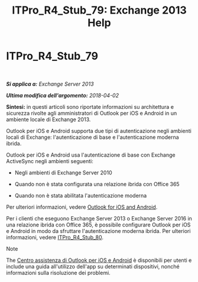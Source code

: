 ﻿---
title: 'ITPro_R4_Stub_79: Exchange 2013 Help'
TOCTitle: ITPro_R4_Stub_79
ms:assetid: 8b46e0bf-334d-44ed-bf20-eab605fdcae6
ms:mtpsurl: https://technet.microsoft.com/it-it/library/Mt846638(v=EXCHG.150)
ms:contentKeyID: 74520292
ms.date: 04/14/2018
mtps_version: v=EXCHG.150
ms.translationtype: HT
---

# ITPro\_R4\_Stub\_79

 

_**Si applica a:** Exchange Server 2013_

_**Ultima modifica dell'argomento:** 2018-04-02_

**Sintesi:**  in questi articoli sono riportate informazioni su architettura e sicurezza rivolte agli amministratori di Outlook per iOS e Android in un ambiente locale di Exchange 2013.

Outlook per iOS e Android supporta due tipi di autenticazione negli ambienti locali di Exchange: l'autenticazione di base e l'autenticazione moderna ibrida.

Outlook per iOS e Android usa l'autenticazione di base con Exchange ActiveSync negli ambienti seguenti:

  - Negli ambienti di Exchange Server 2010

  - Quando non è stata configurata una relazione ibrida con Office 365

  - Quando non è stata abilitata l'autenticazione moderna

Per ulteriori informazioni, vedere [Outlook for iOS and Android](using-basic-authentication-with-outlook-for-ios-and-android-exchange-2013-help.md).

Per i clienti che eseguono Exchange Server 2013 o Exchange Server 2016 in una relazione ibrida con Office 365, è possibile configurare Outlook per iOS e Android in modo da sfruttare l'autenticazione moderna ibrida. Per ulteriori informazioni, vedere [ITPro\_R4\_Stub\_80](using-hybrid-modern-authentication-with-outlook-for-ios-and-android-exchange-2013-help.md).


> [!NOTE]
> The <A href="https://support.office.com/it-it/article/outlook-for-ios-and-android-help-center-cd84214e-a5ac-4e95-9ea3-e07f78d0cde">Centro assistenza di Outlook per iOS e Android</A> è disponibili per utenti e include una guida all'utilizzo dell'app su determinati dispositivi, nonché informazioni sulla risoluzione dei problemi.


